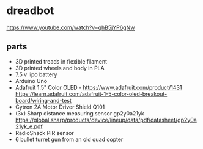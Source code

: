 # dreadbot
<https://www.youtube.com/watch?v=qhB5jYP6gNw>


## parts
- 3D printed treads in flexible filament 
- 3D printed wheels and body in PLA
- 7.5 v lipo battery
- Arduino Uno
- Adafruit 1.5" Color OLED - https://www.adafruit.com/product/1431
https://learn.adafruit.com/adafruit-1-5-color-oled-breakout-board/wiring-and-test
- Cytron 2A Motor Driver Shield Q101 
- (3x) Sharp distance measuring sensor gp2y0a21yk https://global.sharp/products/device/lineup/data/pdf/datasheet/gp2y0a21yk_e.pdf
- RadioShack PIR sensor
- 6 bullet turret gun from an old quad copter
